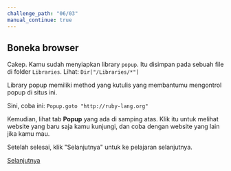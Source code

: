 ```yaml
---
challenge_path: "06/03"
manual_continue: true
---
```


## Boneka browser

Cakep. Kamu sudah menyiapkan library `popup`. Itu disimpan pada sebuah file di folder `Libraries`. Lihat: `Dir["/Libraries/*"]`

Library popup memiliki method yang kutulis yang membantumu mengontrol popup di situs ini.

Sini, coba ini: `Popup.goto "http://ruby-lang.org"`

Kemudian, lihat tab **Popup** yang ada di samping atas. Klik itu untuk melihat website yang baru saja kamu kunjungi, dan coba dengan website yang lain jika kamu mau.

Setelah selesai, klik "Selanjutnya" untuk ke pelajaran selanjutnya.

<div class="cta-with-btn">
	<a href="04.html" class="btn-cta btn-cta-selanjutnya">Selanjutnya</a>
</div>
